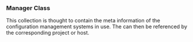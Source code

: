 ### Manager Class ###

<!-- -meta- basic -->
This collection is thought to contain the meta information
of the configuration management systems in use. The can
then be referenced by the corresponding project or host.


